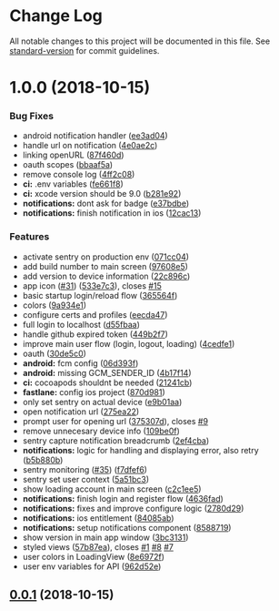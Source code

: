 # Change Log

All notable changes to this project will be documented in this file. See [standard-version](https://github.com/conventional-changelog/standard-version) for commit guidelines.

<a name="1.0.0"></a>
# 1.0.0 (2018-10-15)


### Bug Fixes

* android notification handler ([ee3ad04](https://github.com/negebauer/push-for-github-mobile/commit/ee3ad04))
* handle url on notification ([4e0ae2c](https://github.com/negebauer/push-for-github-mobile/commit/4e0ae2c))
* linking openURL ([87f460d](https://github.com/negebauer/push-for-github-mobile/commit/87f460d))
* oauth scopes ([bbaaf5a](https://github.com/negebauer/push-for-github-mobile/commit/bbaaf5a))
* remove console log ([4ff2c08](https://github.com/negebauer/push-for-github-mobile/commit/4ff2c08))
* **ci:** .env variables ([fe661f8](https://github.com/negebauer/push-for-github-mobile/commit/fe661f8))
* **ci:** xcode version should be 9.0 ([b281e92](https://github.com/negebauer/push-for-github-mobile/commit/b281e92))
* **notifications:** dont ask for badge ([e37bdbe](https://github.com/negebauer/push-for-github-mobile/commit/e37bdbe))
* **notifications:** finish notification in ios ([12cac13](https://github.com/negebauer/push-for-github-mobile/commit/12cac13))


### Features

* activate sentry on production env ([071cc04](https://github.com/negebauer/push-for-github-mobile/commit/071cc04))
* add build number to main screen ([97608e5](https://github.com/negebauer/push-for-github-mobile/commit/97608e5))
* add version to device information ([22c896c](https://github.com/negebauer/push-for-github-mobile/commit/22c896c))
* app icon ([#31](https://github.com/negebauer/push-for-github-mobile/issues/31)) ([533e7c3](https://github.com/negebauer/push-for-github-mobile/commit/533e7c3)), closes [#15](https://github.com/negebauer/push-for-github-mobile/issues/15)
* basic startup login/reload flow ([365564f](https://github.com/negebauer/push-for-github-mobile/commit/365564f))
* colors ([9a934e1](https://github.com/negebauer/push-for-github-mobile/commit/9a934e1))
* configure certs and profiles ([eecda47](https://github.com/negebauer/push-for-github-mobile/commit/eecda47))
* full login to localhost ([d55fbaa](https://github.com/negebauer/push-for-github-mobile/commit/d55fbaa))
* handle github expired token ([449b2f7](https://github.com/negebauer/push-for-github-mobile/commit/449b2f7))
* improve main user flow (login, logout, loading) ([4cedfe1](https://github.com/negebauer/push-for-github-mobile/commit/4cedfe1))
* oauth ([30de5c0](https://github.com/negebauer/push-for-github-mobile/commit/30de5c0))
* **android:** fcm config ([06d393f](https://github.com/negebauer/push-for-github-mobile/commit/06d393f))
* **android:** missing GCM_SENDER_ID ([4b17f14](https://github.com/negebauer/push-for-github-mobile/commit/4b17f14))
* **ci:** cocoapods shouldnt be needed ([21241cb](https://github.com/negebauer/push-for-github-mobile/commit/21241cb))
* **fastlane:** config ios project ([870d981](https://github.com/negebauer/push-for-github-mobile/commit/870d981))
* only set sentry on actual device ([e9b01aa](https://github.com/negebauer/push-for-github-mobile/commit/e9b01aa))
* open notification url ([275ea22](https://github.com/negebauer/push-for-github-mobile/commit/275ea22))
* prompt user for opening url ([375307d](https://github.com/negebauer/push-for-github-mobile/commit/375307d)), closes [#9](https://github.com/negebauer/push-for-github-mobile/issues/9)
* remove unnecesary device info ([109be0f](https://github.com/negebauer/push-for-github-mobile/commit/109be0f))
* sentry capture notification breadcrumb ([2ef4cba](https://github.com/negebauer/push-for-github-mobile/commit/2ef4cba))
* **notifications:** logic for handling and displaying error, also retry ([b5b880b](https://github.com/negebauer/push-for-github-mobile/commit/b5b880b))
* sentry monitoring ([#35](https://github.com/negebauer/push-for-github-mobile/issues/35)) ([f7dfef6](https://github.com/negebauer/push-for-github-mobile/commit/f7dfef6))
* sentry set user context ([5a51bc3](https://github.com/negebauer/push-for-github-mobile/commit/5a51bc3))
* show loading account in main screen ([c2c1ee5](https://github.com/negebauer/push-for-github-mobile/commit/c2c1ee5))
* **notifications:** finish login and register flow ([4636fad](https://github.com/negebauer/push-for-github-mobile/commit/4636fad))
* **notifications:** fixes and improve configure logic ([2780d29](https://github.com/negebauer/push-for-github-mobile/commit/2780d29))
* **notifications:** ios entitlement ([84085ab](https://github.com/negebauer/push-for-github-mobile/commit/84085ab))
* **notifications:** setup notifications component ([8588719](https://github.com/negebauer/push-for-github-mobile/commit/8588719))
* show version in main app window ([3bc3131](https://github.com/negebauer/push-for-github-mobile/commit/3bc3131))
* styled views ([57b87ea](https://github.com/negebauer/push-for-github-mobile/commit/57b87ea)), closes [#1](https://github.com/negebauer/push-for-github-mobile/issues/1) [#8](https://github.com/negebauer/push-for-github-mobile/issues/8) [#7](https://github.com/negebauer/push-for-github-mobile/issues/7)
* user colors in LoadingView ([8e6972f](https://github.com/negebauer/push-for-github-mobile/commit/8e6972f))
* user env variables for API ([962d52e](https://github.com/negebauer/push-for-github-mobile/commit/962d52e))



<a name="0.0.1"></a>
## [0.0.1](https://github.com/negebauer/push-for-github-mobile/compare/v1.0.0...v0.0.1) (2018-10-15)
